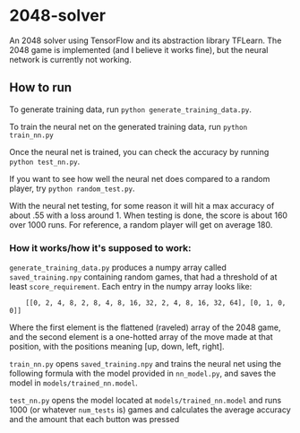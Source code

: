 # 2048-solver
An 2048 solver using TensorFlow and its abstraction library TFLearn. The 2048 game is implemented (and I believe it works fine), but the neural network is currently not working.

## How to run
To generate training data, run `python generate_training_data.py`.

To train the neural net on the generated training data, run `python train_nn.py`

Once the neural net is trained, you can check the accuracy by running `python test_nn.py`. 

If you want to see how well the neural net does compared to a random player, try `python random_test.py`.

With the neural net testing, for some reason it will hit a max accuracy of about .55 with a loss around 1. When testing is done, the score is about 160 over 1000 runs. For reference, a random player will get on average 180.

### How it works/how it's supposed to work:

`generate_training_data.py` produces a numpy array called `saved_training.npy` containing random games, that had a threshold of at least `score_requirement`. Each entry in the numpy array looks like:
```
    [[0, 2, 4, 8, 2, 8, 4, 8, 16, 32, 2, 4, 8, 16, 32, 64], [0, 1, 0, 0]]
```

Where the first element is the flattened (raveled) array of the 2048 game, and the second element is a one-hotted array of the move made at that position, with the positions meaning [up, down, left, right].

`train_nn.py` opens `saved_training.npy` and trains the neural net using the following formula with the model provided in `nn_model.py`, and saves the model in `models/trained_nn.model`.

`test_nn.py` opens the model located at `models/trained_nn.model` and runs 1000 (or whatever `num_tests` is) games and calculates the average accuracy and the amount that each button was pressed